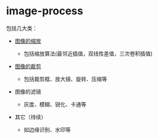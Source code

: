 # image-process

包括几大类：

- [图像的缩放](src/scale/README.md)

    - 包括缩放算法(最邻近插值，双线性差值，三次卷积插值)
    
- [图像的裁剪](src/clip/README.md)

    - 包括裁剪框、放大镜、旋转、压缩等

- 图像的滤镜

    - 灰度、模糊、锐化、卡通等 
    
- 其它（待续）

    - 如边缘识别、水印等
